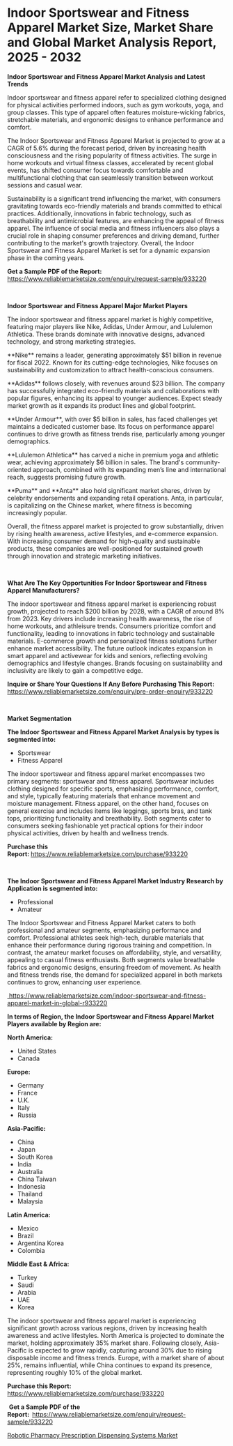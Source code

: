 <p><h1>Indoor Sportswear and Fitness Apparel Market Size, Market Share and Global Market Analysis Report, 2025 - 2032</h1></p><p><strong>Indoor Sportswear and Fitness Apparel Market Analysis and Latest Trends</strong></p>
<p><p>Indoor sportswear and fitness apparel refer to specialized clothing designed for physical activities performed indoors, such as gym workouts, yoga, and group classes. This type of apparel often features moisture-wicking fabrics, stretchable materials, and ergonomic designs to enhance performance and comfort.</p><p>The Indoor Sportswear and Fitness Apparel Market is projected to grow at a CAGR of 5.6% during the forecast period, driven by increasing health consciousness and the rising popularity of fitness activities. The surge in home workouts and virtual fitness classes, accelerated by recent global events, has shifted consumer focus towards comfortable and multifunctional clothing that can seamlessly transition between workout sessions and casual wear.</p><p>Sustainability is a significant trend influencing the market, with consumers gravitating towards eco-friendly materials and brands committed to ethical practices. Additionally, innovations in fabric technology, such as breathability and antimicrobial features, are enhancing the appeal of fitness apparel. The influence of social media and fitness influencers also plays a crucial role in shaping consumer preferences and driving demand, further contributing to the market's growth trajectory. Overall, the Indoor Sportswear and Fitness Apparel Market is set for a dynamic expansion phase in the coming years.</p></p>
<p><strong>Get a Sample PDF of the Report:&nbsp;</strong> <a href="https://www.reliablemarketsize.com/enquiry/request-sample/933220?utm_campaign=3131&utm_medium=2&utm_source=Github&utm_content=ia&utm_term=21032025&utm_id=indoor-sportswear-and-fitness-apparel">https://www.reliablemarketsize.com/enquiry/request-sample/933220</a></p>
<p>&nbsp;</p>
<p><strong>Indoor Sportswear and Fitness Apparel Major Market Players</strong></p>
<p><p>The indoor sportswear and fitness apparel market is highly competitive, featuring major players like Nike, Adidas, Under Armour, and Lululemon Athletica. These brands dominate with innovative designs, advanced technology, and strong marketing strategies.</p><p>**Nike** remains a leader, generating approximately $51 billion in revenue for fiscal 2022. Known for its cutting-edge technologies, Nike focuses on sustainability and customization to attract health-conscious consumers.</p><p>**Adidas** follows closely, with revenues around $23 billion. The company has successfully integrated eco-friendly materials and collaborations with popular figures, enhancing its appeal to younger audiences. Expect steady market growth as it expands its product lines and global footprint.</p><p>**Under Armour**, with over $5 billion in sales, has faced challenges yet maintains a dedicated customer base. Its focus on performance apparel continues to drive growth as fitness trends rise, particularly among younger demographics.</p><p>**Lululemon Athletica** has carved a niche in premium yoga and athletic wear, achieving approximately $6 billion in sales. The brand's community-oriented approach, combined with its expanding men’s line and international reach, suggests promising future growth.</p><p>**Puma** and **Anta** also hold significant market shares, driven by celebrity endorsements and expanding retail operations. Anta, in particular, is capitalizing on the Chinese market, where fitness is becoming increasingly popular.</p><p>Overall, the fitness apparel market is projected to grow substantially, driven by rising health awareness, active lifestyles, and e-commerce expansion. With increasing consumer demand for high-quality and sustainable products, these companies are well-positioned for sustained growth through innovation and strategic marketing initiatives.</p></p>
<p>&nbsp;</p>
<p><strong>What Are The Key Opportunities For Indoor Sportswear and Fitness Apparel Manufacturers?</strong></p>
<p><p>The indoor sportswear and fitness apparel market is experiencing robust growth, projected to reach $200 billion by 2028, with a CAGR of around 8% from 2023. Key drivers include increasing health awareness, the rise of home workouts, and athleisure trends. Consumers prioritize comfort and functionality, leading to innovations in fabric technology and sustainable materials. E-commerce growth and personalized fitness solutions further enhance market accessibility. The future outlook indicates expansion in smart apparel and activewear for kids and seniors, reflecting evolving demographics and lifestyle changes. Brands focusing on sustainability and inclusivity are likely to gain a competitive edge.</p></p>
<p><strong>Inquire or Share Your Questions If Any Before Purchasing This Report:</strong> <a href="https://www.reliablemarketsize.com/enquiry/pre-order-enquiry/933220?utm_campaign=3131&utm_medium=2&utm_source=Github&utm_content=ia&utm_term=21032025&utm_id=indoor-sportswear-and-fitness-apparel">https://www.reliablemarketsize.com/enquiry/pre-order-enquiry/933220</a></p>
<p>&nbsp;</p>
<p><strong>Market Segmentation</strong></p>
<p><strong>The Indoor Sportswear and Fitness Apparel Market Analysis by types is segmented into:</strong></p>
<p><ul><li>Sportswear</li><li>Fitness Apparel</li></ul></p>
<p><p>The indoor sportswear and fitness apparel market encompasses two primary segments: sportswear and fitness apparel. Sportswear includes clothing designed for specific sports, emphasizing performance, comfort, and style, typically featuring materials that enhance movement and moisture management. Fitness apparel, on the other hand, focuses on general exercise and includes items like leggings, sports bras, and tank tops, prioritizing functionality and breathability. Both segments cater to consumers seeking fashionable yet practical options for their indoor physical activities, driven by health and wellness trends.</p></p>
<p><strong>Purchase this Report:&nbsp;</strong><a href="https://www.reliablemarketsize.com/purchase/933220?utm_campaign=3131&utm_medium=2&utm_source=Github&utm_content=ia&utm_term=21032025&utm_id=indoor-sportswear-and-fitness-apparel">https://www.reliablemarketsize.com/purchase/933220</a></p>
<p>&nbsp;</p>
<p><strong>The Indoor Sportswear and Fitness Apparel Market Industry Research by Application is segmented into:</strong></p>
<p><ul><li>Professional</li><li>Amateur</li></ul></p>
<p><p>The Indoor Sportswear and Fitness Apparel Market caters to both professional and amateur segments, emphasizing performance and comfort. Professional athletes seek high-tech, durable materials that enhance their performance during rigorous training and competition. In contrast, the amateur market focuses on affordability, style, and versatility, appealing to casual fitness enthusiasts. Both segments value breathable fabrics and ergonomic designs, ensuring freedom of movement. As health and fitness trends rise, the demand for specialized apparel in both markets continues to grow, enhancing user experience.</p></p>
<p><a href="https://www.reliablemarketsize.com/indoor-sportswear-and-fitness-apparel-market-in-global-r933220?utm_campaign=3131&utm_medium=2&utm_source=Github&utm_content=ia&utm_term=21032025&utm_id=indoor-sportswear-and-fitness-apparel">&nbsp;https://www.reliablemarketsize.com/indoor-sportswear-and-fitness-apparel-market-in-global-r933220</a></p>
<p><strong>In terms of Region, the Indoor Sportswear and Fitness Apparel Market Players available by Region are:</strong></p>
<p>
    <p> <strong> North America: </strong>
        <ul>
            <li>United States</li>
            <li>Canada</li>
        </ul>
        </p> 
    <p> <strong> Europe: </strong>
        <ul>
            <li>Germany</li>
            <li>France</li>
            <li>U.K.</li>
            <li>Italy</li>
            <li>Russia</li>
        </ul>
        </p> 
    <p> <strong> Asia-Pacific: </strong>
        <ul>
            <li>China</li>
            <li>Japan</li>
            <li>South Korea</li>
            <li>India</li>
            <li>Australia</li>
            <li>China Taiwan</li>
            <li>Indonesia</li>
            <li>Thailand</li>
            <li>Malaysia</li>
        </ul>
        </p> 
    <p> <strong> Latin America: </strong>
        <ul>
            <li>Mexico</li>
            <li>Brazil</li>
            <li>Argentina Korea</li>
            <li>Colombia</li>
        </ul>
        </p> 
    <p> <strong> Middle East & Africa: </strong>
        <ul>
            <li>Turkey</li>
            <li>Saudi</li>
            <li>Arabia</li>
            <li>UAE</li>
            <li>Korea</li>
        </ul>
    </p>
    </p>
<p><p>The indoor sportswear and fitness apparel market is experiencing significant growth across various regions, driven by increasing health awareness and active lifestyles. North America is projected to dominate the market, holding approximately 35% market share. Following closely, Asia-Pacific is expected to grow rapidly, capturing around 30% due to rising disposable income and fitness trends. Europe, with a market share of about 25%, remains influential, while China continues to expand its presence, representing roughly 10% of the global market.</p></p>
<p><strong>Purchase this Report: </strong><a href="https://www.reliablemarketsize.com/purchase/933220?utm_campaign=3131&utm_medium=2&utm_source=Github&utm_content=ia&utm_term=21032025&utm_id=indoor-sportswear-and-fitness-apparel">https://www.reliablemarketsize.com/purchase/933220</a></p>
<p>&nbsp;<strong>Get a Sample PDF of the Report:&nbsp;&nbsp;</strong><a href="https://www.reliablemarketsize.com/enquiry/request-sample/933220?utm_campaign=3131&utm_medium=2&utm_source=Github&utm_content=ia&utm_term=21032025&utm_id=indoor-sportswear-and-fitness-apparel">https://www.reliablemarketsize.com/enquiry/request-sample/933220</a></p>
<p><strong></strong></p>
<p><p><a href="https://github.com/mauripalmi/Market-Research-Report-List-6/blob/main/robotic-pharmacy-prescription-dispensing-systems-market.md?utm_campaign=3131&utm_medium=2&utm_source=Github&utm_content=ia&utm_term=21032025&utm_id=indoor-sportswear-and-fitness-apparel">Robotic Pharmacy Prescription Dispensing Systems Market</a></p></p>